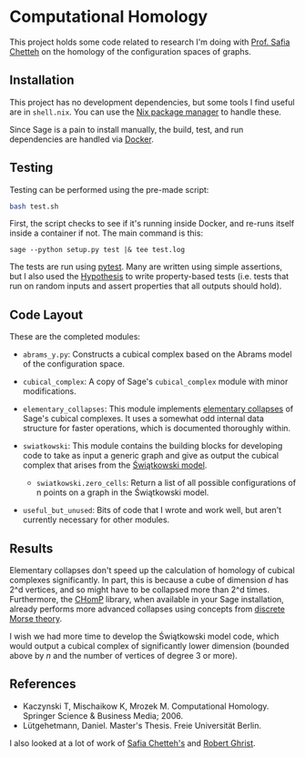 # Computational Homology

This project holds some code related
to research I'm doing with [Prof. Safia Chetteh](http://people.reed.edu/~safia/)
on the homology of the configuration spaces of graphs.

## Installation

This project has no development dependencies, but some tools I find useful are
in `shell.nix`. You can use the [Nix package manager](https://nixos.org/nix/) to
handle these.

Since Sage is a pain to install manually, the build, test, and run dependencies
are handled via [Docker](https://www.docker.com/). 

## Testing

Testing can be performed using the pre-made script:

```bash
bash test.sh
```

First, the script checks to see if it's running inside Docker, and re-runs
itself inside a container if not. The main command is this:
```
sage --python setup.py test |& tee test.log
```
The tests are run using [pytest](https://docs.pytest.org/en/latest/). Many are written using simple assertions, but I also used the 
[Hypothesis](https://docs.pytest.org/en/latest/) to write property-based tests
(i.e. tests that run on random inputs and assert properties that all outputs
should hold).

## Code Layout

These are the completed modules:

 * `abrams_y.py`: Constructs a cubical complex based on the Abrams model of the
   configuration space.
 * `cubical_complex`: A copy of Sage's `cubical_complex` module with minor
   modifications.
 * `elementary_collapses`: This module
   implements
   [elementary collapses](https://en.wikipedia.org/wiki/Collapse_(topology)) of
   Sage's cubical complexes. It uses a somewhat odd internal data structure for
   faster operations, which is documented thoroughly within. 
 * `swiatkowski`: This module contains the building blocks for developing code
   to take as input a generic graph and give as output the cubical complex that
   arises from
   the
   [Świątkowski model](https://userpage.fu-berlin.de/luetge/pdfs/masters-thesis-luetgehetmann.pdf).

     - `swiatkowski.zero_cells`: Return a list of all possible configurations of
       n points on a graph in the Świątkowski model.

 * `useful_but_unused`: Bits of code that I wrote and work well, but aren't
   currently necessary for other modules.
 
## Results

Elementary collapses don't speed up the calculation of homology of cubical
complexes significantly. In part, this is because a cube of dimension _d_ has
2^d vertices, and so might have to be collapsed more than 2^d times.
Furthermore, the [CHomP](https://github.com/shaunharker/CHomP) library, when
available in your Sage installation, already performs more advanced collapses
using concepts
from
[discrete Morse theory](https://en.wikipedia.org/wiki/Discrete_Morse_theory).

I wish we had more time to develop the Świątkowski model code, which would
output a cubical complex of significantly lower dimension (bounded above by _n_
and the number of vertices of degree 3 or more).

## References

 * Kaczynski T, Mischaikow K, Mrozek M. Computational Homology. Springer Science & Business Media; 2006.
 * Lütgehetmann, Daniel. Master's Thesis. Freie Universität Berlin.

I also looked at a lot of work
of [Safia Chetteh's](https://people.reed.edu/~safia/)
and [Robert Ghrist](https://www.math.upenn.edu/~ghrist/).
